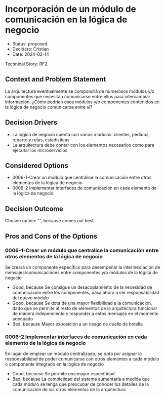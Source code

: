 # Incorporación de un módulo de comunicación en la lógica de negocio

* Status: proposed
* Deciders: Cristian
* Date: 2024-02-14

Technical Story: RF2

## Context and Problem Statement

La arquitectura eventualmente se compondrá de numerosos módulos y/o componentes que necesitan comunicarse entre ellos para intercambiar información. ¿Cómo podrían esos módulos y/o componentes contenidos en la lógica de negocio comunicarse entre sí?

## Decision Drivers

* La lógica de negocio cuenta con varios módulos: clientes, pedidos, reparto y rutas, estadísticas
* La arquitectura debe contar con los elementos necesarios como para ejecutar los microservicios

## Considered Options

* 0006-1-Crear un módulo que centralice la comunicación entre otros elementos de la lógica de negocio
* 0006-2 Implementar interfaces de comunicación en cada elemento de la lógica de negocio

## Decision Outcome

Chosen option: "", because comes out best.

## Pros and Cons of the Options

### 0006-1-Crear un módulo que centralice la comunicación entre otros elementos de la lógica de negocio

Se creará un componente específico para desempeñar la intermediación de mensajes/comunicaciones entre componentes y/o módulos de la lógica de negocio

* Good, because Se consigue un desacoplamiento de la necesidad de comunicación entre los componentes, pasa ahora a ser responsabilidad del nuevo módulo
* Good, because Se dota de una mayor flexibilidad a la comunicación, dado que se permite al resto de elementos de la arquitectura funcionar de manera independiente y responder a estos mensajes en el momento adecuado
* Bad, because Mayor exposición a un riesgo de cuello de botella

### 0006-2 Implementar interfaces de comunicación en cada elemento de la lógica de negocio

En lugar de emplear un módulo centralizado, se opta por asignar la responsabilidad de poder comunicarse con otros elementos a cada módulo o componente integrado en la lógica de negocio

* Good, because Se permite una mayor especifidad
* Bad, because La complejidad del sistema aumentaría a medida que cada módulo se tenga que preocupar de conocer los detalles de la comunicación de los otros elementos de la arquitectura
